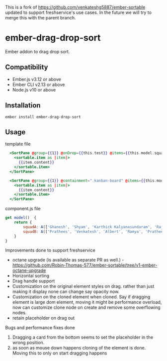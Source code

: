
This is a fork of https://github.com/venkateshg5887/ember-sortable updated to support freshservice's use cases.
In the future we will try to merge this with the parent branch.

ember-drag-drop-sort
==============================================================================

Ember addon to drag drop sort.

Compatibility
------------------------------------------------------------------------------

* Ember.js v3.12 or above
* Ember CLI v2.13 or above
* Node.js v10 or above


Installation
------------------------------------------------------------------------------

```
ember install ember-drag-drop-sort
```


Usage
------------------------------------------------------------------------------

template file
```hbs
  <SortPane @group={{1}} @onDrop={{this.test}} @items={{this.model.squadA}} as |sortable|>
    <sortable.item as |item|>
      {{item.content}}
    </sortable.item>
  </SortPane>

  <SortPane @group={{1}} @containment=".kanban-board" @items={{this.model.squadB}} as |sortable|>
    <sortable.item as |item|>
      {{item.content}}
    </sortable.item>
  </SortPane>
```

component.js file

```js
get model()  {
	return {
		squadA: A(['Ghanesh', 'Shyam', 'Karthick Kalyanasundaram', 'Rajesh']),
		squadB: A(['Prathees', 'Venkatesh', 'Albert', 'Ramya', 'Prathees', 'Venkatesh', 'Albert', 'Ramya')
	}
}
```

Improvements done to support freshservice

* octane upgrade (is available as separate PR as well.) - https://github.com/Robin-Thomas-577/ember-sortable/tree/v1-ember-octane-upgrade
* Horizontal sorting
* Drag handle support
* Customization on the original element styles on drag. rather than just making it display none can change say opacity now.
* Customization on the cloned element when cloned. Say if dragging element is large dom element, moving it might be performance overload, now can customize clone node on create and remove some overflowing nodes.
* retain placeholder on drag out

Bugs and performance fixes done
1) Dragging a card from the bottom seems to set the placeholder in the wrong position.
2) as soon as mouse down happens cloning of the element is done. Moving this to only on start dragging happens
